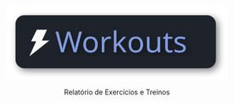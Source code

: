 <div align="center">
<img src=".assets/workouts.svg" alt="Workouts Logo" width="450"/>
<p>Relatório de Exercícios e Treinos</p>
</div>
